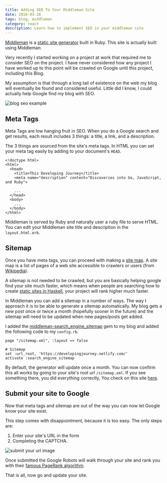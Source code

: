 ```yaml
---
title: Adding SEO To Your Middleman Site
date: 2016-03-26
tags: blog, middleman
category: react
description: Learn how to implement SEO in your middleman site
---
```

[Middleman](https://middlemanapp.com/) is a [static site generator](https://davidwalsh.name/introduction-static-site-generators) built in Ruby. This site is actually built using Middleman.

Very recently I started working on a project at work that required me to
consider SEO on the project. I have never considered how any project I
have worked up to this point will be crawled on Google until this
project, including this Blog. 

My assumption is that through a long tail of existence on the web my
blog will eventually be found and considered useful. Little did I know,
I could actually help Google find my blog with SEO.

![blog seo example](https://i.imgur.com/LV7hjCz.png)

## Meta Tags

Meta Tags are low hanging fruit in SEO. When you do a Google search and
get results, each result includes 3 things: a title, a link, and a
description.

The 3 things are sourced from the site's meta tags. In HTML you can set
your meta tag easily by adding to your document's `HEAD`.

```
<!doctype html>
<html>
  <head>
    <title>This Developing Journey</title>
    <meta name="description" content="Discoveries into Go, JavaScript, and Ruby">
    
    ...
  </head>
  <body>
    ...
  </body>
</html>
```

Middleman is served by Ruby and naturally user a ruby file to serve
HTML. You can edit your Middleman site title and description in the `layout.html.erb`.

## Sitemap

Once you have meta tags, you can proceed with making a [site map](https://en.wikipedia.org/wiki/Site_map). A site map is a list of pages of a web site accessible to crawlers or users (from [Wikipedia](https://en.wikipedia.org/wiki/Site_map)). 

A sitemap is not needed to be crawled, but you are basically helping
google find your site much faster, which means when people are
searching how to create [static sites in
Haskell](https://www.google.com/webhp?sourceid=chrome-instant&ion=1&espv=2&ie=UTF-8#q=static+site+generator+in+Haskell), your
project will rank higher much faster.

In Middleman you can add a sitemap in a number of ways. The way I
approach it is to be able to generate a sitemap automatically. My blog
gets a new post once or twice a month (hopefully sooner in the future)
  and the sitemap will need to be updated when new pages/posts get
  added. 

  I added the [middleman-search_engine_sitemap](https://github.com/Aupajo/middleman-search_engine_sitemap) gem to my blog and added the following code to my `config.rb`.

```
page "/sitemap.xml", :layout => false

# Sitemap
set :url_root, 'https://developingjourney.netlify.com/'
activate :search_engine_sitemap
```

By default, the generator will update once a month. You can now
confirm this all works by going to your site's root url
`/sitemap.xml`. If you see something there, you did everything
correctly, You check on this site [here](https://developingjourney.netlify.com/sitemap.xml).

## Submit your site to Google

Now that meta tags and sitemap are out of the way you can now let
Google know your site exist.

This step comes with disappointment, because it is too easy. The only steps are:

1. Enter your site's URL in the form
1. Completing the CAPTCHA.

![submit your url image](https://i.imgur.com/Feuequv.png)

Once submitted the Google Robots will walk through your site and
rank you with their [famous PageRank algorithm](https://checkpagerank.net/).

That is all, now go and update your site.